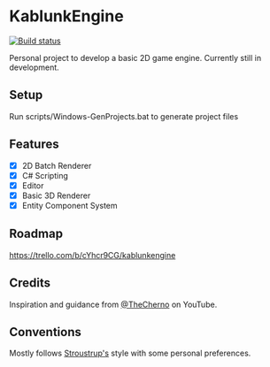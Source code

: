 # KablunkEngine 

[![Build status](https://ci.appveyor.com/api/projects/status/wmtieejd651lye65?svg=true)](https://ci.appveyor.com/project/happymonkey1/kablunkengine)

Personal project to develop a basic 2D game engine. Currently still in development.

## Setup

Run scripts/Windows-GenProjects.bat to generate project files

## Features

- [x] 2D Batch Renderer
- [x] C# Scripting
- [x] Editor
- [x] Basic 3D Renderer
- [x] Entity Component System   

## Roadmap

https://trello.com/b/cYhcr9CG/kablunkengine

## Credits

Inspiration and guidance from [@TheCherno](https://www.youtube.com/channel/UCQ-W1KE9EYfdxhL6S4twUNw) on YouTube. 

## Conventions

Mostly follows [Stroustrup's](https://www.stroustrup.com/bs_faq2.html) style with some personal preferences.

